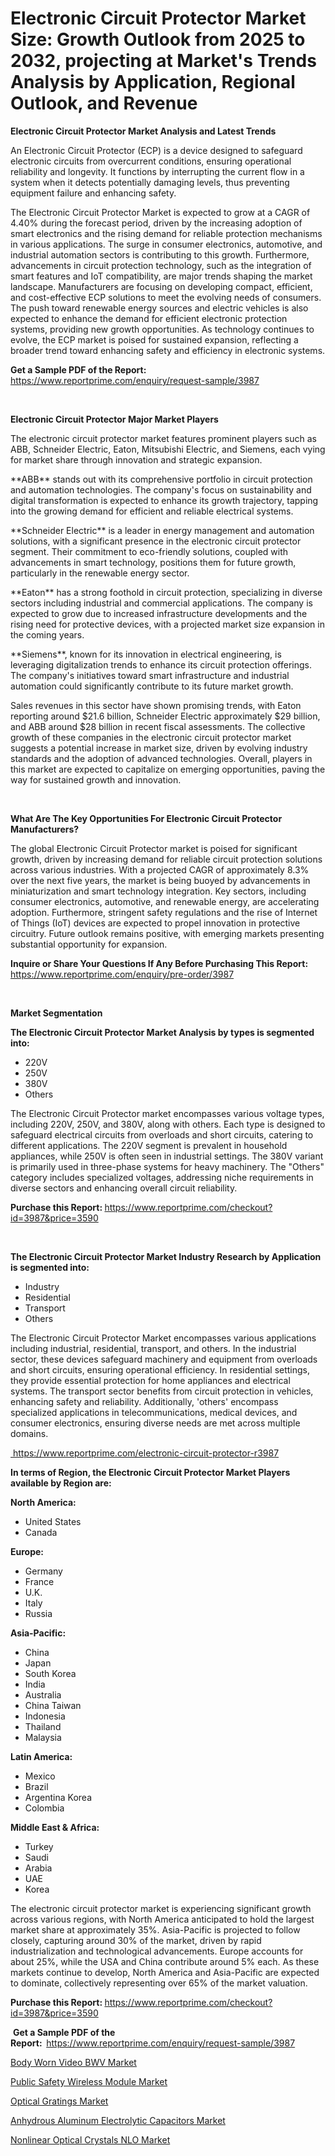 <p><h1>Electronic Circuit Protector Market Size: Growth Outlook from 2025 to 2032, projecting at Market's Trends Analysis by Application, Regional Outlook, and Revenue</h1></p><p><strong>Electronic Circuit Protector Market Analysis and Latest Trends</strong></p>
<p><p>An Electronic Circuit Protector (ECP) is a device designed to safeguard electronic circuits from overcurrent conditions, ensuring operational reliability and longevity. It functions by interrupting the current flow in a system when it detects potentially damaging levels, thus preventing equipment failure and enhancing safety.</p><p>The Electronic Circuit Protector Market is expected to grow at a CAGR of 4.40% during the forecast period, driven by the increasing adoption of smart electronics and the rising demand for reliable protection mechanisms in various applications. The surge in consumer electronics, automotive, and industrial automation sectors is contributing to this growth. Furthermore, advancements in circuit protection technology, such as the integration of smart features and IoT compatibility, are major trends shaping the market landscape. Manufacturers are focusing on developing compact, efficient, and cost-effective ECP solutions to meet the evolving needs of consumers. The push toward renewable energy sources and electric vehicles is also expected to enhance the demand for efficient electronic protection systems, providing new growth opportunities. As technology continues to evolve, the ECP market is poised for sustained expansion, reflecting a broader trend toward enhancing safety and efficiency in electronic systems.</p></p>
<p><strong>Get a Sample PDF of the Report:&nbsp;</strong> <a href="https://www.reportprime.com/enquiry/request-sample/3987?utm_campaign=1999&utm_medium=2&utm_source=Github&utm_content=ia&utm_term=18032025&utm_id=electronic-circuit-protector">https://www.reportprime.com/enquiry/request-sample/3987</a></p>
<p>&nbsp;</p>
<p><strong>Electronic Circuit Protector Major Market Players</strong></p>
<p><p>The electronic circuit protector market features prominent players such as ABB, Schneider Electric, Eaton, Mitsubishi Electric, and Siemens, each vying for market share through innovation and strategic expansion. </p><p>**ABB** stands out with its comprehensive portfolio in circuit protection and automation technologies. The company's focus on sustainability and digital transformation is expected to enhance its growth trajectory, tapping into the growing demand for efficient and reliable electrical systems.</p><p>**Schneider Electric** is a leader in energy management and automation solutions, with a significant presence in the electronic circuit protector segment. Their commitment to eco-friendly solutions, coupled with advancements in smart technology, positions them for future growth, particularly in the renewable energy sector.</p><p>**Eaton** has a strong foothold in circuit protection, specializing in diverse sectors including industrial and commercial applications. The company is expected to grow due to increased infrastructure developments and the rising need for protective devices, with a projected market size expansion in the coming years.</p><p>**Siemens**, known for its innovation in electrical engineering, is leveraging digitalization trends to enhance its circuit protection offerings. The company's initiatives toward smart infrastructure and industrial automation could significantly contribute to its future market growth.</p><p>Sales revenues in this sector have shown promising trends, with Eaton reporting around $21.6 billion, Schneider Electric approximately $29 billion, and ABB around $28 billion in recent fiscal assessments. The collective growth of these companies in the electronic circuit protector market suggests a potential increase in market size, driven by evolving industry standards and the adoption of advanced technologies. Overall, players in this market are expected to capitalize on emerging opportunities, paving the way for sustained growth and innovation.</p></p>
<p>&nbsp;</p>
<p><strong>What Are The Key Opportunities For Electronic Circuit Protector Manufacturers?</strong></p>
<p><p>The global Electronic Circuit Protector market is poised for significant growth, driven by increasing demand for reliable circuit protection solutions across various industries. With a projected CAGR of approximately 8.3% over the next five years, the market is being buoyed by advancements in miniaturization and smart technology integration. Key sectors, including consumer electronics, automotive, and renewable energy, are accelerating adoption. Furthermore, stringent safety regulations and the rise of Internet of Things (IoT) devices are expected to propel innovation in protective circuitry. Future outlook remains positive, with emerging markets presenting substantial opportunity for expansion.</p></p>
<p><strong>Inquire or Share Your Questions If Any Before Purchasing This Report:</strong> <a href="https://www.reportprime.com/enquiry/pre-order/3987?utm_campaign=1999&utm_medium=2&utm_source=Github&utm_content=ia&utm_term=18032025&utm_id=electronic-circuit-protector">https://www.reportprime.com/enquiry/pre-order/3987</a></p>
<p>&nbsp;</p>
<p><strong>Market Segmentation</strong></p>
<p><strong>The Electronic Circuit Protector Market Analysis by types is segmented into:</strong></p>
<p><ul><li>220V</li><li>250V</li><li>380V</li><li>Others</li></ul></p>
<p><p>The Electronic Circuit Protector market encompasses various voltage types, including 220V, 250V, and 380V, along with others. Each type is designed to safeguard electrical circuits from overloads and short circuits, catering to different applications. The 220V segment is prevalent in household appliances, while 250V is often seen in industrial settings. The 380V variant is primarily used in three-phase systems for heavy machinery. The "Others" category includes specialized voltages, addressing niche requirements in diverse sectors and enhancing overall circuit reliability.</p></p>
<p><strong>Purchase this Report:&nbsp;</strong><a href="https://www.reportprime.com/checkout?id=3987&price=3590&utm_campaign=1999&utm_medium=2&utm_source=Github&utm_content=ia&utm_term=18032025&utm_id=electronic-circuit-protector">https://www.reportprime.com/checkout?id=3987&price=3590</a></p>
<p>&nbsp;</p>
<p><strong>The Electronic Circuit Protector Market Industry Research by Application is segmented into:</strong></p>
<p><ul><li>Industry</li><li>Residential</li><li>Transport</li><li>Others</li></ul></p>
<p><p>The Electronic Circuit Protector Market encompasses various applications including industrial, residential, transport, and others. In the industrial sector, these devices safeguard machinery and equipment from overloads and short circuits, ensuring operational efficiency. In residential settings, they provide essential protection for home appliances and electrical systems. The transport sector benefits from circuit protection in vehicles, enhancing safety and reliability. Additionally, 'others' encompass specialized applications in telecommunications, medical devices, and consumer electronics, ensuring diverse needs are met across multiple domains.</p></p>
<p><a href="https://www.reportprime.com/electronic-circuit-protector-r3987?utm_campaign=1999&utm_medium=2&utm_source=Github&utm_content=ia&utm_term=18032025&utm_id=electronic-circuit-protector">&nbsp;https://www.reportprime.com/electronic-circuit-protector-r3987</a></p>
<p><strong>In terms of Region, the Electronic Circuit Protector Market Players available by Region are:</strong></p>
<p>
    <p> <strong> North America: </strong>
        <ul>
            <li>United States</li>
            <li>Canada</li>
        </ul>
        </p> 
    <p> <strong> Europe: </strong>
        <ul>
            <li>Germany</li>
            <li>France</li>
            <li>U.K.</li>
            <li>Italy</li>
            <li>Russia</li>
        </ul>
        </p> 
    <p> <strong> Asia-Pacific: </strong>
        <ul>
            <li>China</li>
            <li>Japan</li>
            <li>South Korea</li>
            <li>India</li>
            <li>Australia</li>
            <li>China Taiwan</li>
            <li>Indonesia</li>
            <li>Thailand</li>
            <li>Malaysia</li>
        </ul>
        </p> 
    <p> <strong> Latin America: </strong>
        <ul>
            <li>Mexico</li>
            <li>Brazil</li>
            <li>Argentina Korea</li>
            <li>Colombia</li>
        </ul>
        </p> 
    <p> <strong> Middle East & Africa: </strong>
        <ul>
            <li>Turkey</li>
            <li>Saudi</li>
            <li>Arabia</li>
            <li>UAE</li>
            <li>Korea</li>
        </ul>
    </p>
    </p>
<p><p>The electronic circuit protector market is experiencing significant growth across various regions, with North America anticipated to hold the largest market share at approximately 35%. Asia-Pacific is projected to follow closely, capturing around 30% of the market, driven by rapid industrialization and technological advancements. Europe accounts for about 25%, while the USA and China contribute around 5% each. As these markets continue to develop, North America and Asia-Pacific are expected to dominate, collectively representing over 65% of the market valuation.</p></p>
<p><strong>Purchase this Report: </strong><a href="https://www.reportprime.com/checkout?id=3987&price=3590&utm_campaign=1999&utm_medium=2&utm_source=Github&utm_content=ia&utm_term=18032025&utm_id=electronic-circuit-protector">https://www.reportprime.com/checkout?id=3987&price=3590</a></p>
<p>&nbsp;<strong>Get a Sample PDF of the Report:&nbsp;&nbsp;</strong><a href="https://www.reportprime.com/enquiry/request-sample/3987?utm_campaign=1999&utm_medium=2&utm_source=Github&utm_content=ia&utm_term=18032025&utm_id=electronic-circuit-protector">https://www.reportprime.com/enquiry/request-sample/3987</a></p>
<p><strong></strong></p>
<p><p><a href="https://github.com/saribuissawi/Market-Research-Report-List-1/blob/main/body-worn-video-bwv-market.md?utm_campaign=1999&utm_medium=2&utm_source=Github&utm_content=ia&utm_term=18032025&utm_id=electronic-circuit-protector">Body Worn Video BWV Market</a></p><p><a href="https://github.com/vandelmanize/Market-Research-Report-List-1/blob/main/public-safety-wireless-module-market.md?utm_campaign=1999&utm_medium=2&utm_source=Github&utm_content=ia&utm_term=18032025&utm_id=electronic-circuit-protector">Public Safety Wireless Module Market</a></p><p><a href="https://github.com/foddekampo/Market-Research-Report-List-1/blob/main/optical-gratings-market.md?utm_campaign=1999&utm_medium=2&utm_source=Github&utm_content=ia&utm_term=18032025&utm_id=electronic-circuit-protector">Optical Gratings Market</a></p><p><a href="https://github.com/sentoljinqiu/Market-Research-Report-List-1/blob/main/anhydrous-aluminum-electrolytic-capacitors-market.md?utm_campaign=1999&utm_medium=2&utm_source=Github&utm_content=ia&utm_term=18032025&utm_id=electronic-circuit-protector">Anhydrous Aluminum Electrolytic Capacitors Market</a></p><p><a href="https://github.com/furnoirons9e/Market-Research-Report-List-1/blob/main/nonlinear-optical-crystals-nlo-market.md?utm_campaign=1999&utm_medium=2&utm_source=Github&utm_content=ia&utm_term=18032025&utm_id=electronic-circuit-protector">Nonlinear Optical Crystals NLO Market</a></p></p>
